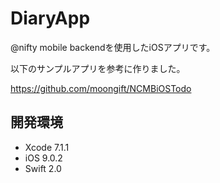 # DiaryApp
@nifty mobile backendを使用したiOSアプリです。

以下のサンプルアプリを参考に作りました。

https://github.com/moongift/NCMBiOSTodo

## 開発環境
- Xcode 7.1.1
- iOS 9.0.2
- Swift 2.0


